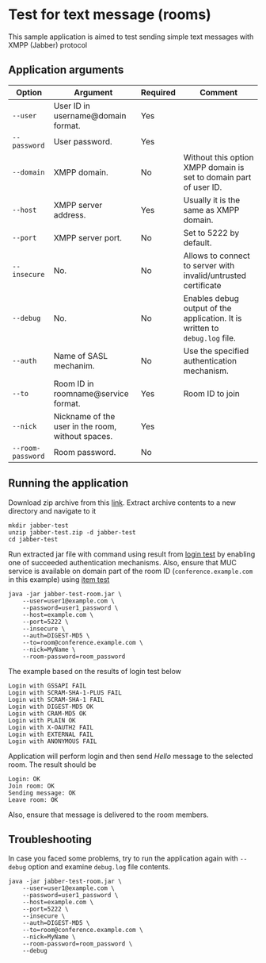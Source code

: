 # Test for text message (rooms)

This sample application is aimed to test sending simple text messages
with XMPP (Jabber) protocol

## Application arguments

| Option            | Argument                                          | Required | Comment                                                                     |
|-------------------|---------------------------------------------------|----------|-----------------------------------------------------------------------------|
| `--user         ` | User ID in username@domain format.                | Yes      |                                                                             |
| `--password     ` | User password.                                    | Yes      |                                                                             |
| `--domain       ` | XMPP domain.                                      | No       | Without this option XMPP domain is set to domain part of user ID.           |
| `--host         ` | XMPP server address.                              | Yes      | Usually it is the same as XMPP domain.                                      |
| `--port         ` | XMPP server port.                                 | No       | Set to 5222 by default.                                                     |
| `--insecure     ` | No.                                               | No       | Allows to connect to server with invalid/untrusted certificate              |
| `--debug        ` | No.                                               | No       | Enables debug output of the application. It is written to `debug.log` file. |
| `--auth         ` | Name of SASL mechanim.                            | No       | Use the specified authentication mechanism.                                 |
| `--to           ` | Room ID in roomname@service format.               | Yes      | Room ID to join                                                             |
| `--nick         ` | Nickname of the user in the room, without spaces. | Yes      |                                                                             |
| `--room-password` | Room password.                                    | No       |                                                                             |

## Running the application

Download zip archive from this [link](https://github.com/axibase/jabber-test/releases/download/v1.4/jabber-test.zip).
Extract archive contents to a new directory and navigate to it

```
mkdir jabber-test
unzip jabber-test.zip -d jabber-test
cd jabber-test
```

Run extracted jar file with command using result from [login test](../jabber-test-login/README.md) by
enabling one of succeeded authentication mechanisms. Also, ensure that
MUC service is available on domain part of the room ID (`conference.example.com`
in this example) using [item test](../jabber-test-item/README.md)

```
java -jar jabber-test-room.jar \
    --user=user1@example.com \
    --password=user1_password \
    --host=example.com \
    --port=5222 \
    --insecure \
    --auth=DIGEST-MD5 \
    --to=room@conference.example.com \
    --nick=MyName \
    --room-password=room_password
```

The example based on the results of login test below

```
Login with GSSAPI FAIL
Login with SCRAM-SHA-1-PLUS FAIL
Login with SCRAM-SHA-1 FAIL
Login with DIGEST-MD5 OK
Login with CRAM-MD5 OK
Login with PLAIN OK
Login with X-OAUTH2 FAIL
Login with EXTERNAL FAIL
Login with ANONYMOUS FAIL
```

Application will perform login and then send _Hello_ message
to the selected room. The result should be

```
Login: OK
Join room: OK
Sending message: OK
Leave room: OK
```

Also, ensure that message is delivered to the room members.

## Troubleshooting

In case you faced some problems, try to run the application again with
`--debug` option and examine `debug.log` file contents.

```
java -jar jabber-test-room.jar \
    --user=user1@example.com \
    --password=user1_password \
    --host=example.com \
    --port=5222 \
    --insecure \
    --auth=DIGEST-MD5 \
    --to=room@conference.example.com \
    --nick=MyName \
    --room-password=room_password \
    --debug
```
